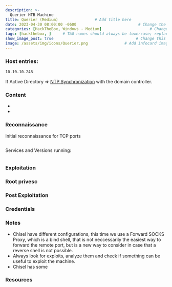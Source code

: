 ```yaml
---
description: >-
  Querier HTB Machine
title: Querier (Medium)                # Add title here
date: 2023-04-30 08:00:00 -0600                           # Change the date to match completion date
categories: [HackTheBox, Windows - Medium]                     # Change Templates to Writeup
tags: [hackthebox, ]     # TAG names should always be lowercase; replace template with writeup, and add relevant tags
show_image_post: true                                    # Change this to true
image: /assets/img/icons/Querier.png                # Add infocard image here for post preview image
---
```

### Host entries:
```bash
10.10.10.248  
```
If Active Directory => [NTP Synchronization](https://shuciran.github.io/posts/NTP-Synchronization/) with the domain controller.

### Content

- 
- 

### Reconnaissance

Initial reconnaissance for TCP ports
```bash

```
Services and Versions running:
```bash

```

### Exploitation


### Root privesc

### Post Exploitation

### Credentials

### Notes

-   Chisel have different configurations, this time we use a Forward SOCKS Proxy, which is a bind shell, that is not neccessarily the easiest way to forward the remote port, but is a new way to consider in case that a reverse shell is not possible.
-   Always look for exploits, analyze them and check if something can be useful to exploit the machine.
-   Chisel has some

### Resources



